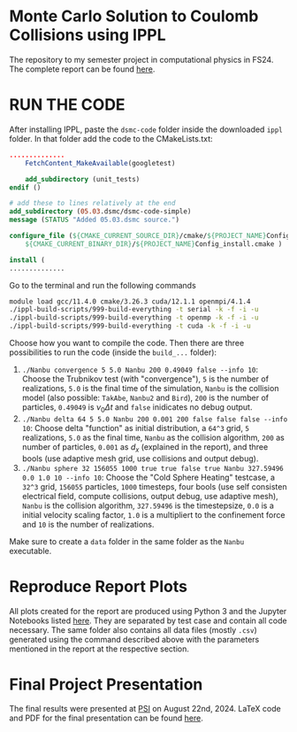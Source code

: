 # Monte Carlo Solution to Coulomb Collisions using IPPL
The repository to my semester project in computational physics in FS24. The complete report can be found [here](https://github.com/aliemen/FS24-Semester-Project/tree/main/project-report).


# RUN THE CODE

After installing IPPL, paste the `dsmc-code` folder inside the downloaded `ippl` folder. In that folder add the code to the CMakeLists.txt:

```cmake
..............
    FetchContent_MakeAvailable(googletest)

    add_subdirectory (unit_tests)
endif ()

# add these to lines relatively at the end
add_subdirectory (05.03.dsmc/dsmc-code-simple)
message (STATUS "Added 05.03.dsmc source.")

configure_file (${CMAKE_CURRENT_SOURCE_DIR}/cmake/${PROJECT_NAME}Config.cmake.in
    ${CMAKE_CURRENT_BINARY_DIR}/${PROJECT_NAME}Config_install.cmake )

install (
..............
```
 Go to the terminal and run the following commands

```bash 
module load gcc/11.4.0 cmake/3.26.3 cuda/12.1.1 openmpi/4.1.4 
./ippl-build-scripts/999-build-everything -t serial -k -f -i -u
./ippl-build-scripts/999-build-everything -t openmp -k -f -i -u
./ippl-build-scripts/999-build-everything -t cuda -k -f -i -u
```
Choose how you want to compile the code. Then there are three possibilities to run the code (inside the `build_...` folder):
1. `./Nanbu convergence 5 5.0 Nanbu 200 0.49049 false --info 10`: Choose the Trubnikov test (with "convergence"), `5` is the number of realizations, `5.0` is the final time of the simulation, `Nanbu` is the collision model (also possible: `TakAbe`, `Nanbu2` and `Bird`), `200` is the number of particles, `0.49049` is $\nu_0\Delta t$ and `false` inidicates no debug output.
2. `./Nanbu delta 64 5 5.0 Nanbu 200 0.001 200 false false false --info 10`: Choose delta "function" as initial distribution, a `64^3` grid, `5` realizations, `5.0` as the final time, `Nanbu` as the collision algorithm, `200` as number of particles, `0.001` as $d_x$ (explained in the report), and three bools (use adaptive mesh grid, use collisions and output debug).
3. `./Nanbu sphere 32 156055 1000 true true false true Nanbu 327.59496 0.0 1.0 10 --info 10`: Choose the "Cold Sphere Heating" testcase, a `32^3` grid, `156055` particles, `1000` timesteps, four bools (use self consisten electrical field, compute collisions, output debug, use adaptive mesh), `Nanbu` is the collision algorithm, `327.59496` is the timestepsize, `0.0` is a initial velocity scaling factor, `1.0` is a multipliert to the confinement force and `10` is the number of realizations.

Make sure to create a `data` folder in the same folder as the `Nanbu` executable.


# Reproduce Report Plots

All plots created for the report are produced using Python 3 and the Jupyter Notebooks listed [here](https://github.com/aliemen/FS24-Semester-Project/tree/main/plot-reproducability). They are separated by test case and contain all code necessary. The same folder also contains all data files (mostly `.csv`) generated using the command described above with the parameters mentioned in the report at the respective section.


# Final Project Presentation

The final results were presented at [PSI](https://amas.web.psi.ch/) on August 22nd, 2024. LaTeX code and PDF for the final presentation can be found [here](https://github.com/aliemen/FS24-Semester-Project/tree/main/final-project-presentation).
